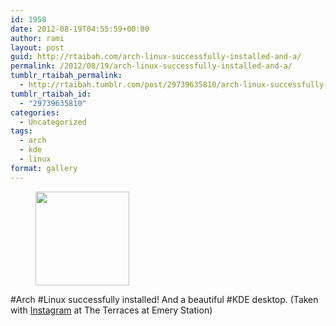 ```yaml
---
id: 1958
date: 2012-08-19T04:55:59+00:00
author: rami
layout: post
guid: http://rtaibah.com/arch-linux-successfully-installed-and-a/
permalink: /2012/08/19/arch-linux-successfully-installed-and-a/
tumblr_rtaibah_permalink:
  - http://rtaibah.tumblr.com/post/29739635810/arch-linux-successfully-installed-and-a
tumblr_rtaibah_id:
  - "29739635810"
categories:
  - Uncategorized
tags:
  - arch
  - kde
  - linux
format: gallery
---
```

<div id='gallery-27' class='gallery galleryid-1958 gallery-columns-3 gallery-size-thumbnail'>
  <figure class='gallery-item'> 
  
  <div class='gallery-icon landscape'>
    <a href='http://139.59.20.41/2012/08/19/arch-linux-successfully-installed-and-a/attachment/1959/'><img width="150" height="150" src="http://139.59.20.41/wp-content/uploads/2012/08/tumblr_m8zkdbM4K91qb4qlko1_1280-150x150.jpg" class="attachment-thumbnail size-thumbnail" alt="" srcset="http://139.59.20.41/wp-content/uploads/2012/08/tumblr_m8zkdbM4K91qb4qlko1_1280-150x150.jpg 150w, http://139.59.20.41/wp-content/uploads/2012/08/tumblr_m8zkdbM4K91qb4qlko1_1280-300x300.jpg 300w, http://139.59.20.41/wp-content/uploads/2012/08/tumblr_m8zkdbM4K91qb4qlko1_1280-100x100.jpg 100w, http://139.59.20.41/wp-content/uploads/2012/08/tumblr_m8zkdbM4K91qb4qlko1_1280.jpg 612w" sizes="100vw" /></a>
  </div></figure>
</div>

#Arch #Linux successfully installed! And a beautiful #KDE desktop. (Taken with [Instagram](http://instagram.com) at The Terraces at Emery Station)